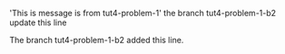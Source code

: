 'This is message is from tut4-problem-1'  the branch tut4-problem-1-b2 update this line

The branch tut4-problem-1-b2 added this line.